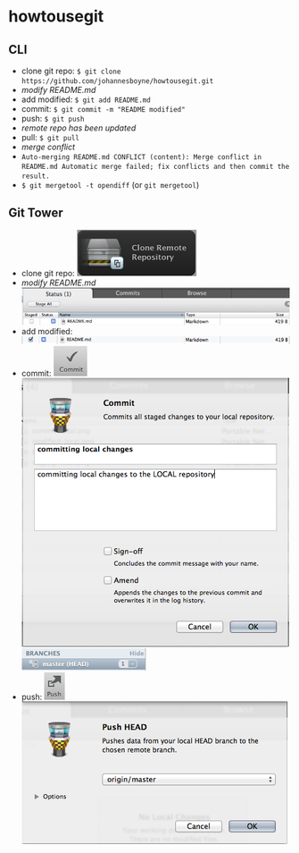 howtousegit
===========

## CLI

* clone git repo: `$ git clone https://github.com/johannesboyne/howtousegit.git`
* *modify README.md*
* add modified: `$ git add README.md`
* commit: `$ git commit -m "README modified"`
* push: `$ git push`
* *remote repo has been updated*
* pull: `$ git pull`
* *merge conflict*
* `Auto-merging README.md
CONFLICT (content): Merge conflict in README.md
Automatic merge failed; fix conflicts and then commit the result.`
* `$ git mergetool -t opendiff` (or `git mergetool`)


## Git Tower

* clone git repo: ![Tower: clone repo](clone-remote-repo.png)
* *modify README.md* ![Tower: modified](modified-local.png)
* add modified: ![Tower: staging modified](staging-local.png)
* commit: ![Tower: commit staged](commit-local.png) ![Tower: commit staged](commit-local2.png) ![Tower: local-ahead now](local-ahead.png)
* push: ![Tower: push button](push-btn.png) ![Tower: push info](push-info.png)
